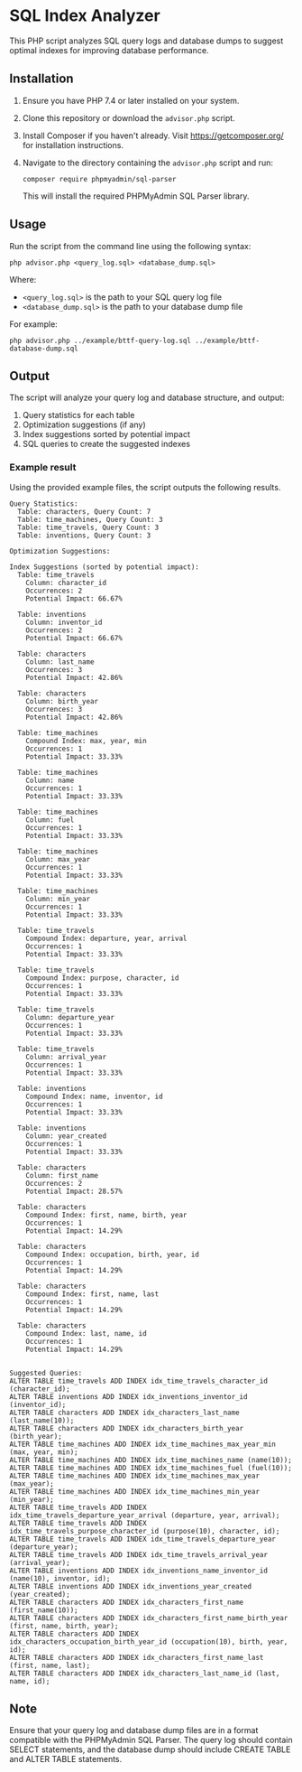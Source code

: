 # SQL Index Analyzer

This PHP script analyzes SQL query logs and database dumps to suggest optimal indexes for improving database performance.

## Installation

1. Ensure you have PHP 7.4 or later installed on your system.

2. Clone this repository or download the `advisor.php` script.

3. Install Composer if you haven't already. Visit https://getcomposer.org/ for installation instructions.

4. Navigate to the directory containing the `advisor.php` script and run:

   ```
   composer require phpmyadmin/sql-parser
   ```

   This will install the required PHPMyAdmin SQL Parser library.

## Usage

Run the script from the command line using the following syntax:

```
php advisor.php <query_log.sql> <database_dump.sql>
```

Where:
- `<query_log.sql>` is the path to your SQL query log file
- `<database_dump.sql>` is the path to your database dump file

For example:

```
php advisor.php ../example/bttf-query-log.sql ../example/bttf-database-dump.sql
```

## Output

The script will analyze your query log and database structure, and output:

1. Query statistics for each table
2. Optimization suggestions (if any)
3. Index suggestions sorted by potential impact
4. SQL queries to create the suggested indexes

### Example result

Using the provided example files, the script outputs the following results.

```
Query Statistics:
  Table: characters, Query Count: 7
  Table: time_machines, Query Count: 3
  Table: time_travels, Query Count: 3
  Table: inventions, Query Count: 3

Optimization Suggestions:

Index Suggestions (sorted by potential impact):
  Table: time_travels
    Column: character_id
    Occurrences: 2
    Potential Impact: 66.67%

  Table: inventions
    Column: inventor_id
    Occurrences: 2
    Potential Impact: 66.67%

  Table: characters
    Column: last_name
    Occurrences: 3
    Potential Impact: 42.86%

  Table: characters
    Column: birth_year
    Occurrences: 3
    Potential Impact: 42.86%

  Table: time_machines
    Compound Index: max, year, min
    Occurrences: 1
    Potential Impact: 33.33%

  Table: time_machines
    Column: name
    Occurrences: 1
    Potential Impact: 33.33%

  Table: time_machines
    Column: fuel
    Occurrences: 1
    Potential Impact: 33.33%

  Table: time_machines
    Column: max_year
    Occurrences: 1
    Potential Impact: 33.33%

  Table: time_machines
    Column: min_year
    Occurrences: 1
    Potential Impact: 33.33%

  Table: time_travels
    Compound Index: departure, year, arrival
    Occurrences: 1
    Potential Impact: 33.33%

  Table: time_travels
    Compound Index: purpose, character, id
    Occurrences: 1
    Potential Impact: 33.33%

  Table: time_travels
    Column: departure_year
    Occurrences: 1
    Potential Impact: 33.33%

  Table: time_travels
    Column: arrival_year
    Occurrences: 1
    Potential Impact: 33.33%

  Table: inventions
    Compound Index: name, inventor, id
    Occurrences: 1
    Potential Impact: 33.33%

  Table: inventions
    Column: year_created
    Occurrences: 1
    Potential Impact: 33.33%

  Table: characters
    Column: first_name
    Occurrences: 2
    Potential Impact: 28.57%

  Table: characters
    Compound Index: first, name, birth, year
    Occurrences: 1
    Potential Impact: 14.29%

  Table: characters
    Compound Index: occupation, birth, year, id
    Occurrences: 1
    Potential Impact: 14.29%

  Table: characters
    Compound Index: first, name, last
    Occurrences: 1
    Potential Impact: 14.29%

  Table: characters
    Compound Index: last, name, id
    Occurrences: 1
    Potential Impact: 14.29%


Suggested Queries:
ALTER TABLE time_travels ADD INDEX idx_time_travels_character_id (character_id);
ALTER TABLE inventions ADD INDEX idx_inventions_inventor_id (inventor_id);
ALTER TABLE characters ADD INDEX idx_characters_last_name (last_name(10));
ALTER TABLE characters ADD INDEX idx_characters_birth_year (birth_year);
ALTER TABLE time_machines ADD INDEX idx_time_machines_max_year_min (max, year, min);
ALTER TABLE time_machines ADD INDEX idx_time_machines_name (name(10));
ALTER TABLE time_machines ADD INDEX idx_time_machines_fuel (fuel(10));
ALTER TABLE time_machines ADD INDEX idx_time_machines_max_year (max_year);
ALTER TABLE time_machines ADD INDEX idx_time_machines_min_year (min_year);
ALTER TABLE time_travels ADD INDEX idx_time_travels_departure_year_arrival (departure, year, arrival);
ALTER TABLE time_travels ADD INDEX idx_time_travels_purpose_character_id (purpose(10), character, id);
ALTER TABLE time_travels ADD INDEX idx_time_travels_departure_year (departure_year);
ALTER TABLE time_travels ADD INDEX idx_time_travels_arrival_year (arrival_year);
ALTER TABLE inventions ADD INDEX idx_inventions_name_inventor_id (name(10), inventor, id);
ALTER TABLE inventions ADD INDEX idx_inventions_year_created (year_created);
ALTER TABLE characters ADD INDEX idx_characters_first_name (first_name(10));
ALTER TABLE characters ADD INDEX idx_characters_first_name_birth_year (first, name, birth, year);
ALTER TABLE characters ADD INDEX idx_characters_occupation_birth_year_id (occupation(10), birth, year, id);
ALTER TABLE characters ADD INDEX idx_characters_first_name_last (first, name, last);
ALTER TABLE characters ADD INDEX idx_characters_last_name_id (last, name, id);
```

## Note

Ensure that your query log and database dump files are in a format compatible with the PHPMyAdmin SQL Parser. The query log should contain SELECT statements, and the database dump should include CREATE TABLE and ALTER TABLE statements.